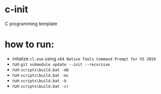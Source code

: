 # c-init
C programming template
# how to run:
- initalize `cl.exe` using `x64 Native Tools Command Prompt for VS 2019`
- run `git submodule update --init --recursive`
- run `scripts\build.bat -mb`
- run `scripts\build.bat -mc`
- run `scripts\build.bat -b`
- run `scripts\build.bat -cr`
